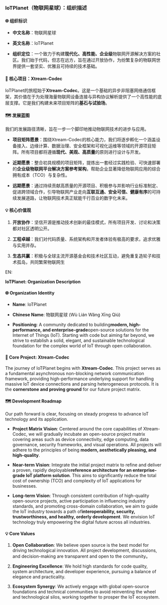 ### ​**IoTPlanet（物联网星球）：组织描述**​

#### ​**🌐 组织标识**​

- ​**中文名称**​：物联网星球
  
- ​**英文名称**​：IoTPlanet
  
- ​**组织定位**​：一个致力于构建**现代化、高性能、企业级**物联网开源解决方案的社区。我们始于代码，但志在远方，旨在通过开放协作，为纷繁复杂的物联网世界提供一套坚实、优雅且可持续的技术基础。
  

#### ​**🚀 核心项目：Xtream-Codec**​

IoTPlanet的旅程始于 ​**Xtream-Codec**。这是一个基础的异步非阻塞网络通信框架，其价值在于为处理海量物联网设备连接与异构协议解析提供了一个高性能的底层支撑。它是我们构建未来项目矩阵的**基石与试验场**。

#### ​**🗺️ 发展蓝图**​

我们的发展路径清晰，旨在一步一个脚印地推动物联网技术的进步与应用。

- ​**项目矩阵愿景**​：围绕Xtream-Codec的核心能力，我们将逐步孵化一个涵盖设备接入、边缘计算、数据治理、安全框架和可视化运维等领域的开源项目矩阵。所有项目都将遵循**现代、美观、高质量**的原则进行设计与开发。
  
- ​**近期愿景**​：整合初具规模的项目矩阵，提炼出一套经过实践检验、可快速部署的**企业级物联网平台解决方案参考架构**，帮助企业显著降低物联网应用的综合拥有成本（TCO）与复杂性。
  
- ​**远期愿景**​：通过持续贡献高质量的开源项目、积极参与并影响行业标准制定、促进跨领域合作，引导物联网产业走向**互联互通、安全可信、健康有序**的可持续发展道路，让物联网技术真正赋能千行百业的数字化未来。
  

#### ​**💡 核心价值观**​

1. ​**开放协作**​：坚信开源是推动技术创新的最佳模式，所有项目开发、讨论和决策都对社区透明公开。
  
2. ​**工程卓越**​：我们对代码质量、系统架构和开发者体验有极高的要求，追求优雅与实用并存。
  
3. ​**生态共赢**​：积极与全球主流开源基金会和技术社区互动，避免重复造轮子和技术孤岛，共同繁荣物联网生


EN: 

**IoTPlanet: Organization Description**​

#### ​**🌐 Organization Identity**​

- ​**Name**: IoTPlanet
  
- ​**Chinese Name**: 物联网星球 (Wù Lián Wǎng Xīng Qiú)
  
- ​**Positioning**: A community dedicated to building ​**modern, high-performance, and enterprise-grade**​ open-source solutions for the Internet of Things (IoT). Starting with code but aiming far beyond, we strive to establish a solid, elegant, and sustainable technological foundation for the complex world of IoT through open collaboration.
  

#### ​**🚀 Core Project: Xtream-Codec**​

The journey of IoTPlanet begins with ​**Xtream-Codec**. This project serves as a fundamental asynchronous non-blocking network communication framework, providing high-performance underlying support for handling massive IoT device connections and parsing heterogeneous protocols. It is the ​**cornerstone and proving ground**​ for our future project matrix.

#### ​**🗺️ Development Roadmap**​

Our path forward is clear, focusing on steady progress to advance IoT technology and its application.

- ​**Project Matrix Vision**: Centered around the core capabilities of Xtream-Codec, we will gradually incubate an open-source project matrix covering areas such as device connectivity, edge computing, data governance, security frameworks, and visual operations. All projects will adhere to the principles of being ​**modern, aesthetically pleasing, and high-quality**.
  
- ​**Near-term Vision**: Integrate the initial project matrix to refine and deliver a proven, rapidly deployable ​**reference architecture for an enterprise-grade IoT platform solution**. This aims to significantly reduce the total cost of ownership (TCO) and complexity of IoT applications for businesses.
  
- ​**Long-term Vision**: Through consistent contribution of high-quality open-source projects, active participation in influencing industry standards, and promoting cross-domain collaboration, we aim to guide the IoT industry towards a path of ​**interoperability, security, trustworthiness, and healthy, orderly development**. We envision IoT technology truly empowering the digital future across all industries.
  

#### ​**💡 Core Values**​

1. ​**Open Collaboration**: We believe open source is the best model for driving technological innovation. All project development, discussions, and decision-making are transparent and open to the community。
  
2. ​**Engineering Excellence**: We hold high standards for code quality, system architecture, and developer experience, pursuing a balance of elegance and practicality.
  
3. ​**Ecosystem Synergy**: We actively engage with global open-source foundations and technical communities to avoid reinventing the wheel and technological silos, working together to prosper the IoT ecosystem.
